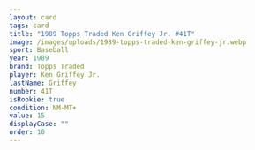 ```yaml
---
layout: card
tags: card
title: "1989 Topps Traded Ken Griffey Jr. #41T"
image: /images/uploads/1989-topps-traded-ken-griffey-jr.webp
sport: Baseball
year: 1989
brand: Topps Traded
player: Ken Griffey Jr.
lastName: Griffey
number: 41T
isRookie: true
condition: NM-MT+
value: 15
displayCase: ""
order: 10
---
```

